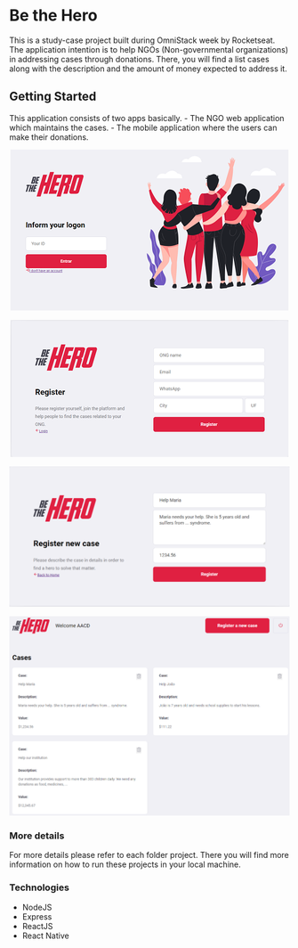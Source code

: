 # Be the Hero

This is a study-case project built during OmniStack week by Rocketseat. 
The application intention is to help NGOs (Non-governmental organizations) in addressing cases through donations. 
There, you will find a list cases along with the description and the amount of money expected to address it.

## Getting Started

This application consists of two apps basically. 
    - The NGO web application which maintains the cases.
    - The mobile application where the users can make their donations.
<p align="center">
    <img src="./login.png">    
</p>
<p align="center">    
    <img src="./register_ong.png">  
</p>
<p align="center">    
    <img src="./register_case.png">  
</p>
<p align="center">    
    <img src="./cases_list.png">  
</p>

### More details
For more details please refer to each folder project.
There you will find more information on how to run these projects in your local machine.


### Technologies
 - NodeJS
 - Express
 - ReactJS
 - React Native
